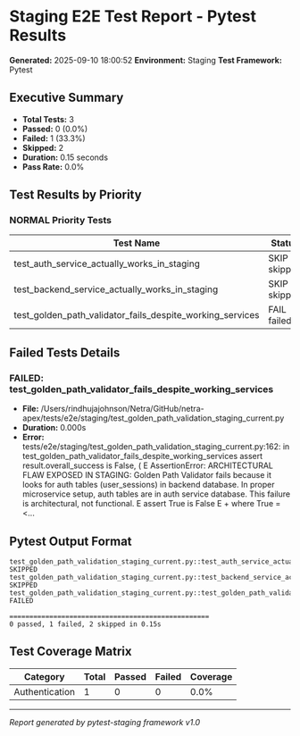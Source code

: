 # Staging E2E Test Report - Pytest Results

**Generated:** 2025-09-10 18:00:52
**Environment:** Staging
**Test Framework:** Pytest

## Executive Summary

- **Total Tests:** 3
- **Passed:** 0 (0.0%)
- **Failed:** 1 (33.3%)
- **Skipped:** 2
- **Duration:** 0.15 seconds
- **Pass Rate:** 0.0%

## Test Results by Priority

### NORMAL Priority Tests

| Test Name | Status | Duration | File |
|-----------|--------|----------|------|
| test_auth_service_actually_works_in_staging | SKIP skipped | 0.000s | test_golden_path_validation_staging_current.py |
| test_backend_service_actually_works_in_staging | SKIP skipped | 0.000s | test_golden_path_validation_staging_current.py |
| test_golden_path_validator_fails_despite_working_services | FAIL failed | 0.000s | test_golden_path_validation_staging_current.py |

## Failed Tests Details

### FAILED: test_golden_path_validator_fails_despite_working_services
- **File:** /Users/rindhujajohnson/Netra/GitHub/netra-apex/tests/e2e/staging/test_golden_path_validation_staging_current.py
- **Duration:** 0.000s
- **Error:** tests/e2e/staging/test_golden_path_validation_staging_current.py:162: in test_golden_path_validator_fails_despite_working_services
    assert result.overall_success is False, (
E   AssertionError: ARCHITECTURAL FLAW EXPOSED IN STAGING: Golden Path Validator fails because it looks for auth tables (user_sessions) in backend database. In proper microservice setup, auth tables are in auth service database. This failure is architectural, not functional.
E   assert True is False
E    +  where True = <...

## Pytest Output Format

```
test_golden_path_validation_staging_current.py::test_auth_service_actually_works_in_staging SKIPPED
test_golden_path_validation_staging_current.py::test_backend_service_actually_works_in_staging SKIPPED
test_golden_path_validation_staging_current.py::test_golden_path_validator_fails_despite_working_services FAILED

==================================================
0 passed, 1 failed, 2 skipped in 0.15s
```

## Test Coverage Matrix

| Category | Total | Passed | Failed | Coverage |
|----------|-------|--------|--------|----------|
| Authentication | 1 | 0 | 0 | 0.0% |

---
*Report generated by pytest-staging framework v1.0*
